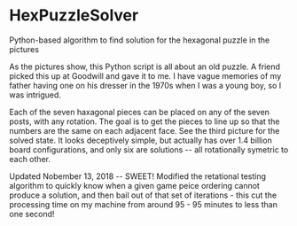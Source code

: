 # HexPuzzleSolver
Python-based algorithm to find solution for the hexagonal puzzle in the pictures

As the pictures show, this Python script is all about an old puzzle.  A friend picked this up at Goodwill and gave it to me.  I have vague memories of my father having one on his dresser in the 1970s when I was a young boy, so I was intrigued.

Each of the seven haxagonal pieces can be placed on any of the seven posts, with any rotation.  The goal is to get the pieces to line up so that the numbers are the same on each adjacent face.  See the third picture for the solved state.  It looks deceptively simple, but actually has over 1.4 billion board configurations, and only six are solutions -- all rotationally symetric to each other.

Updated Nobember 13, 2018 -- SWEET!
Modified the retational testing algorithm to quickly know when a given game peice ordering cannot produce a solution, and then bail out of that set of iterations - this cut the processing time on my machine from around 95 - 95 minutes to less than one second!
